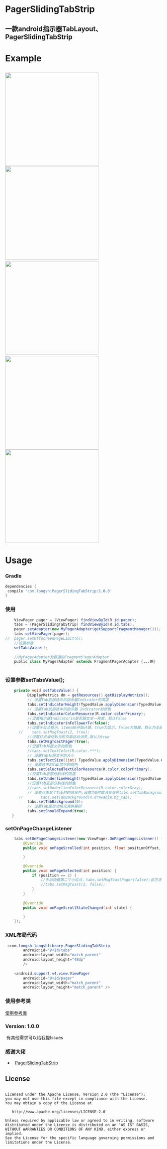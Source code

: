 # PagerSlidingTabStrip

一款android指示器TabLayout、PagerSlidingTabStrip
---

# Example

<image src="https://github.com/q805699513/PagerSlidingTabStrip/blob/master/image/no1.gif?raw=true" width="300px"/> <image src="https://github.com/q805699513/PagerSlidingTabStrip/blob/master/image/no2.gif?raw=true" width="300px"/>  
<image src="https://github.com/q805699513/PagerSlidingTabStrip/blob/master/image/no3.png?raw=true" width="300px"/>  <image src="https://github.com/q805699513/PagerSlidingTabStrip/blob/master/image/no4.png?raw=true" width="300px"/>
<image src="https://github.com/q805699513/PagerSlidingTabStrip/blob/master/image/no5.png?raw=true" width="300px"/>
---

# Usage

### Gradle

```groovy
dependencies {
 compile 'com.longsh:PagerSlidingTabStrip:1.0.0' 
}

```



### 使用
```java
    ViewPager pager = (ViewPager) findViewById(R.id.pager);
    tabs = (PagerSlidingTabStrip) findViewById(R.id.tabs);
    pager.setAdapter(new MyPagerAdapter(getSupportFragmentManager()));
    tabs.setViewPager(pager);
//  pager.setOffscreenPageLimit(6);
    //设置参数
    setTabsValue();
    
    //MyPagerAdapter为普通的FragmentPagerAdapter
    public class MyPagerAdapter extends FragmentPagerAdapter {...略}
    
```

### 设置参数setTabsValue();
```java
    private void setTabsValue() {
          DisplayMetrics dm = getResources().getDisplayMetrics();
          // 设置Tab底部选中的指示器Indicator的高度
          tabs.setIndicatorHeight(TypedValue.applyDimension(TypedValue.COMPLEX_UNIT_DIP, 2.5f, dm));
          // 设置Tab底部选中的指示器 Indicator的颜色
          tabs.setIndicatorColorResource(R.color.colorPrimary);
          //设置指示器Indicatorin是否跟文本一样宽，默认false
          tabs.setIndicatorinFollowerTv(false);
          //设置小红点提示，item从0开始计算，true为显示，false为隐藏，默认为全部隐藏
      //    tabs.setMsgToast(2, true);
          //设置红点滑动到当前页面自动消失,默认为true
          tabs.setMsgToastPager(true);
          //设置Tab标题文字的颜色
          //tabs.setTextColor(R.color.***);
          // 设置Tab标题文字的大小
          tabs.setTextSize((int) TypedValue.applyDimension(TypedValue.COMPLEX_UNIT_SP, 15, dm));
          // 设置选中的Tab文字的颜色
          tabs.setSelectedTextColorResource(R.color.colorPrimary);
          //设置Tab底部分割线的高度
          tabs.setUnderlineHeight(TypedValue.applyDimension(TypedValue.COMPLEX_UNIT_DIP, 1f, dm));
          //设置Tab底部分割线的颜色
          //tabs.setUnderlineColorResource(R.color.colorGray);
          // 设置点击某个Tab时的背景色,设置为0时取消背景色tabs.setTabBackground(0);
      //        tabs.setTabBackground(R.drawable.bg_tab);
          tabs.setTabBackground(0);
          // 设置Tab是自动填充满屏幕的
          tabs.setShouldExpand(true);
   }
```

###  setOnPageChangeListener
```java
    tabs.setOnPageChangeListener(new ViewPager.OnPageChangeListener() {
        @Override
        public void onPageScrolled(int position, float positionOffset, int positionOffsetPixels) {

        }

        @Override
        public void onPageSelected(int position) {
            if (position == 2) {
                //手动隐藏第二个小红点，tabs.setMsgToastPager(false);该方法为false时才需要手动隐藏。
                //tabs.setMsgToast(2, false);
            }
        }
        
        @Override
        public void onPageScrollStateChanged(int state) {

        }
    });
```

###  XML布局代码
```java
 <com.longsh.longshlibrary.PagerSlidingTabStrip
        android:id="@+id/tabs"
        android:layout_width="match_parent"
        android:layout_height="48dp"
        />
        
    <android.support.v4.view.ViewPager
        android:id="@+id/pager"
        android:layout_width="match_parent"
        android:layout_height="match_parent" />
```


###  使用参考类
[使用参考类](https://github.com/q805699513/PagerSlidingTabStrip/blob/master/app/src/main/java/com/longsh/pagerslidingtabstrip/MainActivity.java)

### Version: 1.0.0

  有其他需求可以给我提Issues
  
### 感谢大佬
*   [PagerSlidingTabStrip](https://github.com/jpardogo/PagerSlidingTabStrip)
  
## License
```text

Licensed under the Apache License, Version 2.0 (the "License");
you may not use this file except in compliance with the License.
You may obtain a copy of the License at

   http://www.apache.org/licenses/LICENSE-2.0

Unless required by applicable law or agreed to in writing, software
distributed under the License is distributed on an "AS IS" BASIS,
WITHOUT WARRANTIES OR CONDITIONS OF ANY KIND, either express or implied.
See the License for the specific language governing permissions and
limitations under the License.
```



